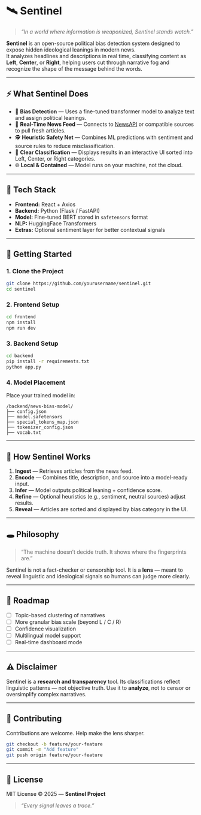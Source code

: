 # 🛰️ Sentinel

> *“In a world where information is weaponized, Sentinel stands watch.”*

**Sentinel** is an open-source political bias detection system designed to expose hidden ideological leanings in modern news.  
It analyzes headlines and descriptions in real time, classifying content as **Left**, **Center**, or **Right**, helping users cut through narrative fog and recognize the shape of the message behind the words.

---

## ⚡ What Sentinel Does

- 🧠 **Bias Detection** — Uses a fine-tuned transformer model to analyze text and assign political leanings.  
- 📰 **Real-Time News Feed** — Connects to [NewsAPI](https://newsapi.org) or compatible sources to pull fresh articles.  
- 🕵️ **Heuristic Safety Net** — Combines ML predictions with sentiment and source rules to reduce misclassification.  
- 🧭 **Clear Classification** — Displays results in an interactive UI sorted into Left, Center, or Right categories.  
- 🌐 **Local & Contained** — Model runs on your machine, not the cloud.

---

## 🧱 Tech Stack

- **Frontend:** React + Axios  
- **Backend:** Python (Flask / FastAPI)  
- **Model:** Fine-tuned BERT stored in `safetensors` format  
- **NLP:** HuggingFace Transformers  
- **Extras:** Optional sentiment layer for better contextual signals

---

## 🚀 Getting Started

### 1. Clone the Project
```bash
git clone https://github.com/yourusername/sentinel.git
cd sentinel
````

### 2. Frontend Setup

```bash
cd frontend
npm install
npm run dev
```

### 3. Backend Setup

```bash
cd backend
pip install -r requirements.txt
python app.py
```

### 4. Model Placement

Place your trained model in:

```
/backend/news-bias-model/
├── config.json
├── model.safetensors
├── special_tokens_map.json
├── tokenizer_config.json
├── vocab.txt
```

---

## 🧠 How Sentinel Works

1. **Ingest** — Retrieves articles from the news feed.
2. **Encode** — Combines title, description, and source into a model-ready input.
3. **Infer** — Model outputs political leaning + confidence score.
4. **Refine** — Optional heuristics (e.g., sentiment, neutral sources) adjust results.
5. **Reveal** — Articles are sorted and displayed by bias category in the UI.

---

## 🕳️ Philosophy

> “The machine doesn’t decide truth.
> It shows where the fingerprints are.”

Sentinel is not a fact-checker or censorship tool.
It is a **lens** — meant to reveal linguistic and ideological signals so humans can judge more clearly.

---

## 🧭 Roadmap

* [ ] Topic-based clustering of narratives
* [ ] More granular bias scale (beyond L / C / R)
* [ ] Confidence visualization
* [ ] Multilingual model support
* [ ] Real-time dashboard mode

---

## ⚠️ Disclaimer

Sentinel is a **research and transparency** tool.
Its classifications reflect linguistic patterns — not objective truth.
Use it to **analyze**, not to censor or oversimplify complex narratives.

---

## 🤝 Contributing

Contributions are welcome.
Help make the lens sharper.

```bash
git checkout -b feature/your-feature
git commit -m "Add feature"
git push origin feature/your-feature
```

---

## 📜 License

MIT License © 2025 — **Sentinel Project**

> *“Every signal leaves a trace.”*
